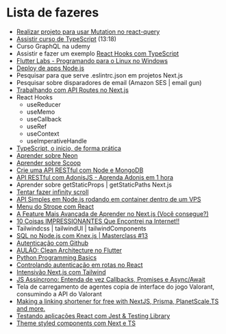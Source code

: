 # Lista de fazeres
- [Realizar projeto para usar Mutation no react-query](https://www.youtube.com/watch?v=Mvy1ahOJ8TA)
- [Assistir curso de TypeScript](https://www.youtube.com/watch?v=BwuLxPH8IDs&list=WL&index=1&t=1s) (13:18)
- Curso GraphQL na udemy
- Assistir e fazer um exemplo [React Hooks com TypeScript](https://www.youtube.com/watch?v=GOB-lawExXc)
- [Flutter Labs - Programando para o Linux no Windows](https://www.youtube.com/watch?v=K4JjrLSOmek)
- [Deploy de apps Node.js](https://www.youtube.com/watch?v=ICIz5dE3Xfg)
- Pesquisar para que serve .eslintrc.json em projetos Next.js
- Pesquisar sobre disparadores de email (Amazon SES | email gun)
- [Trabalhando com API Routes no Next.js](https://www.youtube.com/watch?v=ZDSiAwuoX0c&t=1607s)
- React Hooks
	- useReducer
	- useMemo
	- useCallback
	- useRef
	- useContext
    - useImperativeHandle
- [TypeScript, o inicio, de forma prática](https://www.youtube.com/watch?v=0mYq5LrQN1s)
- [Aprender sobre Neon](https://neon.tech/)
- [Aprender sobre Scoop](https://scoop.sh/)
- [Crie uma API RESTful com Node e MongoDB](https://www.youtube.com/watch?v=K5QaTfE5ylk)
- [API RESTful com AdonisJS - Aprenda Adonis em 1 hora](https://www.youtube.com/watch?v=y8XfJJYhXPE)
- Aprender sobre getStaticProps | getStaticPaths Next.js
- [Tentar fazer infinity scroll](https://gist.github.com/ivandoric/2f770c7b8c165d76a431e34c98312d76)
- [API Simples em Node.js rodando em container dentro de um VPS](https://www.youtube.com/watch?v=MiAiFTQjitc)
- [Menu do Strope com React](https://www.youtube.com/watch?v=B7V0q0ZSz2o)
- [A Feature Mais Avançada de Aprender no Next.js (Você consegue?)](https://www.youtube.com/watch?v=V2T_bkOs0xA)
- [10 Coisas IMPRESSIONANTES Que Encontrei na Internet!!](https://www.youtube.com/watch?v=m26jErLd5ds)
- Tailwindcss | tailwindUI | tailwindComponents
- [SQL no Node.js com Knex.js | Masterclass #13](https://www.youtube.com/watch?v=U7GjS3FuSkA)
- [Autenticação com Github](https://www.youtube.com/watch?v=OE4IupjQjzE)
- [AULÃO: Clean Architecture no Flutter](youtube.com/watch?v=fABLC2fxQwg)
- [Python Programming Basics](https://www.youtube.com/watch?v=bIjJVKmAz98)
- [Controlando autenticação em rotas no React](https://www.youtube.com/watch?v=sYe4r8WXGQg)
- [Intensivão Next.js com Tailwind](https://www.youtube.com/watch?v=VlZpDr59sjk)
- [JS Assíncrono: Entenda de vez Callbacks, Promises e Async/Await](https://www.youtube.com/watch?v=7Bs4-rqbCQc)
- Tela de carregamento de agentes copia de interface do jogo Valorant, consumindo a API do Valorant
- [Making a linking shortener for free with NextJS, Prisma, PlanetScale,TS and more.](https://www.youtube.com/watch?v=qcyEtvSiM9c)
- [Testando aplicações React com Jest & Testing Library](https://www.youtube.com/watch?v=edXudaVB0Bg)
- [Theme styled components com Next e TS](https://dev.to/jjairojr/light-mode-e-dark-mode-e-temas-customizados-com-styled-components-e-nextjs-com-typescript-1pmh)